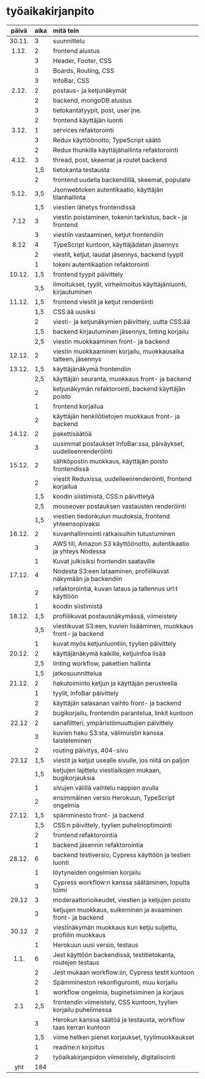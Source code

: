 # työaikakirjanpito

| päivä | aika | mitä tein  |
| :----:|:-----| :-----|
| 30.11. | 3    | suunnittelu |
| 1.12. | 2    | frontend alustus |
|       | 3    | Header, Footer, CSS |
|       | 3    | Boards, Routing, CSS |
|       | 3    | InfoBar, CSS |
| 2.12. | 2    | postaus- ja ketjunäkymät |
|       | 2    | backend, mongoDB alustus |
|       | 3    | tietokantatyypit, post, user jne. |
|       | 2    | frontend käyttäjän luonti |
| 3.12. | 1    | services refaktorointi |
|       | 3    | Redux käyttöönotto, TypeScript säätö |
|       | 2    | Redux thunkilla käyttäjähallinta refaktorointi |
| 4.12. | 3    | thread, post, skeemat ja routet backend |
|       | 1,5  | tietokanta testausta |
|       | 2    | frontend uudella backendillä, skeemat, populate |
| 5.12. | 3,5  | Jsonwebtoken autentikaatio, käyttäjän tilanhallinta |
|       | 1,5  | viestien lähetys frontendissä |
| 7.12  | 3  | viestin poistaminen, tokenin tarkistus, back- ja frontend
|       | 3  | viestiin vastaaminen, ketjut frontendiin
| 8.12  | 4  | TypeScript kuntoon, käyttäjädatan jäsennys
|       | 2  | viestit, ketjut, laudat jäsennys, backend tyypit
|       | 1  | tokeni autentikaation refaktorointi |
| 10.12.| 1,5| frontend tyypit päivittely |
|       | 3,5| ilmoitukset, tyylit, virheilmoitus käyttäjänluonti, kirjautuminen |
| 11.12.| 1,5  | frontend viestit ja ketjut renderöinti
|       | 1,5  | CSS:ää uusiksi |
|       | 2  | viesti- ja ketjunäkymien päivittely, uutta CSS:ää
|       | 1,5| backend kirjautuminen jäsennys, linting korjailu |
|       | 2,5| viestin muokkaaminen front- ja backend |
| 12.12.| 2  | viestin muokkaaminen korjailu, muokkausaika talteen, jäsennys |
| 13.12.| 1,5| käyttäjänäkymä frontendiin |
|       | 2,5| käyttäjän seuranta, muokkaus front- ja backend |
|       | 2  | ketjunäkymän refaktorointi, backend käyttäjän poisto |
|       | 1  | frontend korjailua |
|       | 2  | käyttäjän henkilötietojen muokkaus front- ja backend |
| 14.12. | 2  | pakettisäätöä |
|       | 3  | uusimmat postaukset InfoBar:ssa, päiväykset, uudelleenrenderöinti |
| 15.12. | 2  | sähköpostin muokkaus, käyttäjän poisto frontendissä |
|       | 2  | viestit Reduxissa, uudelleenrenderöinti, frontend korjailua |
|       | 1,5| koodin siistimistä, CSS:n päivittelyä |
|       | 2,5| mouseover postauksen vastausten renderöinti |
|       | 1,5| viestien tiedonkulun muutoksia, frontend yhteensopivaksi
| 16.12. | 2  | kuvanhallinnointi ratkaisuihin tutustuminen |
|       | 3  | AWS tili, Amazon S3 käyttöönotto, autentikaatio ja yhteys Nodessa |
|       | 1  | Kuvat julkisiksi frontendin saataville |
| 17.12.| 4  | Nodesta S3:een lataaminen, profiilikuvat näkymään ja backendiin |
|       | 2  | refaktorointia, kuvan lataus ja tallennus url:t käyttöön |
|       | 1  | koodin siistimistä |
| 18.12. | 1,5| profiilikuvat postausnäkymässä, viimeistely |
|       | 3,5| viestikuvat S3:een, kuvien lisääminen, muokkaus front- ja backend |
|       | 1  | kuvat myös ketjunluontiin, tyylien päivittely |
| 20.12. | 2  | käyttäjänäkymä kaikille, ketjuinfoa lisää |
|       | 2,5| linting workflow, pakettien hallinta |
|       | 1,5| jatkosuunnittelua |
| 21.12.| 2  | hakutoiminto ketjun ja käyttäjän perusteella |
|       | 1  | tyylit, InfoBar päivittely |
|       | 2  | käyttäjän salasanan vaihto front- ja backend |
|       | 2  | bugikorjailu, frontendin parantelua, linkit kuntoon |
| 22.12  | 2    | sanafiltteri, ympäristömuuttujien päivittely |
|        | 3    | kuvien haku S3:sta, välimuistin kanssa taisteleminen |
|        | 2    | routing päivitys, 404-sivu |
| 23.12  | 1,5  | viestit ja ketjut usealle sivulle, jos niitä on paljon |
|        | 1,5  | ketjujen lajittelu viestiaikojen mukaan, bugikorjauksia |
|        | 1    | sivujen välillä vaihtelu nappien avulla |
|        | 2    | ensimmäinen versio Herokuun, TypeScript ongelmia |
| 27.12. | 1,5  | spämminesto front- ja backend |
|        | 1,5  | CSS:n päivittely, tyylien puhelinoptimointi |
|        | 2    | frontend refaktorointia |
|        | 1    | backend jäsennin refaktorointia |
| 28.12. | 6    | backend testiversio, Cypress käyttöön ja testien luonti |
|        | 1    | löytyneiden ongelmien korjailu |
|        | 3    | Cypress workflow:n kanssa säätäminen, lopulta toimi |
| 29.12  | 3    | moderaattorioikeudet, viestien ja ketjujen poisto |
|        | 3    | ketjujen muokkaus, sulkeminen ja avaaminen front- ja backend |
| 30.12  | 2    | viestinäkymän muokkaus kun ketju suljettu, profiilin muokkaus |
|        | 1    | Herokuun uusi versio, testaus |
| 1.1.   | 6    | Jest käyttöön backendissä, testitietokanta, routejen testaus |
|        | 2    | Jest mukaan workflow:iin, Cypress testit kuntoon |
|        | 2    | Spämmineston rekonfigurointi, muu korjailu |
|        | 1    | workflow ongelmia, buginetsiminen ja korjaus |
| 2.1    | 2,5  | frontendin viimeistely, CSS kuntoon, tyylien korjailu puhelimessa |
|        | 3    | Herokun kanssa säätöä ja testausta, workflow taas kerran kuntoon |
|        | 1,5  | viime hetken pienet korjaukset, tyylimuokkaukset |
|        | 1    | readme:n kirjoitus |
|        | 2    | työaikakirjanpidon viimeistely, digitalisointi |
| yht   | 184   | | 

